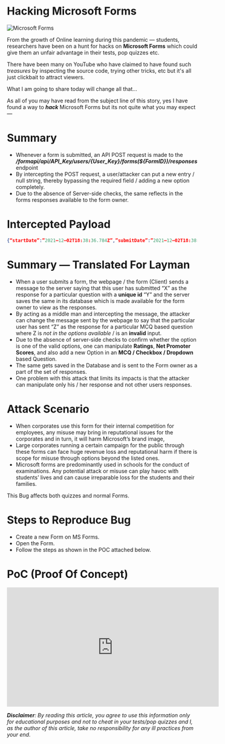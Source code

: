 Hacking Microsoft Forms
=======================

![Microsoft Forms](https://miro.medium.com/max/1400/0*tj0vXkPS5NPeU9sw.png)

From the growth of Online learning during this pandemic — students, researchers have been on a hunt for hacks on **Microsoft Forms** which could give them an unfair advantage in their tests, pop quizzes etc.

There have been many on YouTube who have claimed to have found such _treasures_ by inspecting the source code, trying other tricks, etc but it's all just clickbait to attract viewers.

What I am going to share today will change all that…

As all of you may have read from the subject line of this story, yes I have found a way to **_hack_**  Microsoft Forms but its not quite what you may expect —

Summary
=======

*   Whenever a form is submitted, an API POST request is made to the **_/formapi/api/${API\_Key}/users/${User\_Key}/forms(${FormID})/responses_** endpoint
*   By intercepting the POST request, a user/attacker can put a new entry / null string, thereby bypassing the required field / adding a new option completely.
*   Due to the absence of Server-side checks, the same reflects in the forms responses available to the form owner.

Intercepted Payload
===================

```json
{“startDate”:”2021–12–02T18:38:36.784Z”,”submitDate”:”2021–12–02T18:38:40.820Z”,”answers”:”\[{\\”questionId\\”:\\\[REDACTED\]},\\”answer1\\”:\\${New Option} OR null \\”}\]”}
```

Summary — Translated For Layman
===============================

*   When a user submits a form, the webpage / the form (Client) sends a message to the server saying that this user has submitted “X” as the response for a particular question with a **unique id** “Y” and the server saves the same in its database which is made available for the form owner to view as the responses.
*   By acting as a middle man and intercepting the message, the attacker can change the message sent by the webpage to say that the particular user has sent “Z” as the response for a particular MCQ based question where Z is _not in the options available_ / is an **invalid** input.
*   Due to the absence of server-side checks to confirm whether the option is one of the valid options, one can manipulate **Ratings**, **Net Promoter Scores**, and also add a new Option in an **MCQ / Checkbox / Dropdown** based Question.
*   The same gets saved in the Database and is sent to the Form owner as a part of the set of responses.
*   One problem with this attack that limits its impacts is that the attacker can manipulate only his / her response and not other users responses.

Attack Scenario
===============

*   When corporates use this form for their internal competition for employees, any misuse may bring in reputational issues for the corporates and in turn, it will harm Microsoft’s brand image,
*   Large corporates running a certain campaign for the public through these forms can face huge revenue loss and reputational harm if there is scope for misuse through options beyond the listed ones.
*   Microsoft forms are predominantly used in schools for the conduct of examinations. Any potential attack or misuse can play havoc with students’ lives and can cause irreparable loss for the students and their families.

This Bug affects both quizzes and normal Forms.

Steps to Reproduce Bug
======================

*   Create a new Form on MS Forms.
*   Open the Form.
*   Follow the steps as shown in the POC attached below.

PoC (Proof Of Concept)
======================
<iframe width="560" height="315" src="https://www.youtube.com/embed/rg2zylBbxUQ" title="YouTube video player" frameborder="0" allow="accelerometer; autoplay; clipboard-write; encrypted-media; gyroscope; picture-in-picture" allowfullscreen></iframe>

**_Disclaimer_**_: By reading this article, you agree to use this information only for educational purposes and not to cheat in your tests/pop quizzes and I, as the author of this article, take no responsibility for any ill practices from your end._
